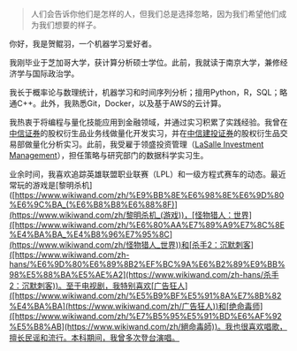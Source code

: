 > 人们会告诉你他们是怎样的人，但我们总是选择忽略，因为我们希望他们成为我们想要的样子。

你好，我是贺鲲羽，一个机器学习爱好者。

我刚毕业于芝加哥大学，获计算分析硕士学位。此前，我就读于南京大学，兼修经济学与国际政治学。

我长于概率论与数理统计，机器学习和时间序列分析；擅用Python，R，SQL；略通C++。此外，我熟悉Git，Docker，以及基于AWS的云计算。

我热衷于将编程与量化技能应用到金融领域，并通过实习积累了实践经验。我曾在[中信证券](http://www.cs.ecitic.com/newsite/)的股权衍生品业务线做量化开发实习，并在[中信建投证券](http://file.csc108.com/)的股权衍生品交易部做量化分析实习。此前，我受雇于领盛投资管理（[LaSalle Investment Management](https://www.wikiwand.com/en/LaSalle_Investment_Management)），担任策略与研究部门的数据科学实习生。

业余时间，我喜欢追踪英雄联盟职业联赛（LPL）和一级方程式赛车的动态。最近常玩的游戏是[黎明杀机]([https://www.wikiwand.com/zh/%E9%BB%8E%E6%98%8E%E6%9D%80%E6%9C%BA_(%E6%B8%B8%E6%88%8F)](https://www.wikiwand.com/zh/黎明杀机_(游戏))，[怪物猎人：世界]([https://www.wikiwand.com/zh/%E6%80%AA%E7%89%A9%E7%8C%8E%E4%BA%BA_%E4%B8%96%E7%95%8C](https://www.wikiwand.com/zh/怪物猎人_世界))和[杀手2：沉默刺客]([https://www.wikiwand.com/zh-hans/%E6%9D%80%E6%89%8B2%EF%BC%9A%E6%B2%89%E9%BB%98%E5%88%BA%E5%AE%A2](https://www.wikiwand.com/zh-hans/杀手2：沉默刺客))。至于电视剧，我特别喜欢[广告狂人]([https://www.wikiwand.com/zh/%E5%B9%BF%E5%91%8A%E7%8B%82%E4%BA%BA](https://www.wikiwand.com/zh/广告狂人))和[绝命毒师]([https://www.wikiwand.com/zh/%E7%B5%95%E5%91%BD%E6%AF%92%E5%B8%AB](https://www.wikiwand.com/zh/絕命毒師))。我也很喜欢唱歌，擅长民谣和流行。本科期间，我曾多次登台演唱。


